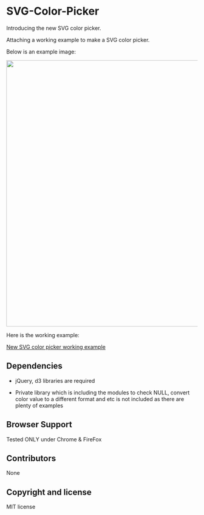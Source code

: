 # SVG-Color-Picker
Introducing the new SVG color picker.

Attaching a working example to make a SVG color picker.

Below is an example image:

<img src="http://blog.imakeforms.com/stylesAndImages/imfColorPicker_1.jpg" width="700"/>



Here is the working example:

<a href="http://blog.imakeforms.com/new color picker.html">New SVG color picker working example</a>

  
## Dependencies
- jQuery, d3 libraries are required

- Private library which is including the modules to check NULL, convert color value to a different format and etc is not included as there are plenty of examples

  
## Browser Support
Tested ONLY under Chrome & FireFox

  
## Contributors
None

  
## Copyright and license
MIT license
